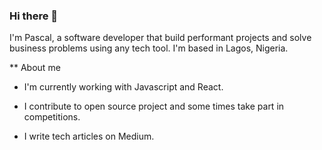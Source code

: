 ### Hi there 👋

I'm Pascal, a software developer that build performant projects and solve business problems using any tech tool. I'm based in Lagos, Nigeria.

** About me
- I'm currently working with Javascript and React.
  
- I contribute to open source project and some times take part in competitions.

- I write tech articles on Medium.
  
